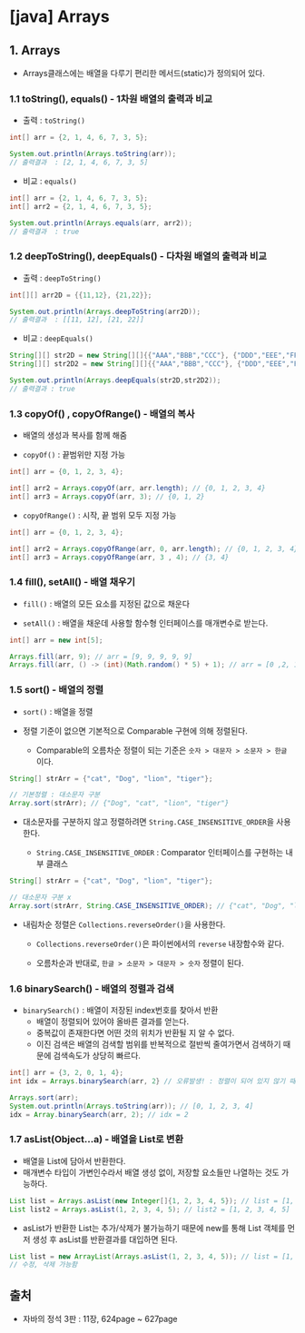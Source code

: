 # [java] Arrays

## 1. Arrays 
- Arrays클래스에는 배열을 다루기 편리한 메서드(static)가 정의되어 있다.

### 1.1 toString(), equals()  - 1차원 배열의 출력과 비교

- 출력 : `toString()`

```java
int[] arr = {2, 1, 4, 6, 7, 3, 5};

System.out.println(Arrays.toString(arr));
// 출력결과  : [2, 1, 4, 6, 7, 3, 5]
```

- 비교 : `equals()`

```java
int[] arr = {2, 1, 4, 6, 7, 3, 5};
int[] arr2 = {2, 1, 4, 6, 7, 3, 5};

System.out.println(Arrays.equals(arr, arr2));
// 출력결과  : true
```

### 1.2 deepToString(), deepEquals() - 다차원 배열의 출력과 비교

- 출력 : `deepToString()`

```java
int[][] arr2D = {{11,12}, {21,22}};

System.out.println(Arrays.deepToString(arr2D));
// 출력결과  : [[11, 12], [21, 22]]
```

- 비교 : `deepEquals()`

```java
String[][] str2D = new String[][]{{"AAA","BBB","CCC"}, {"DDD","EEE","FFF"}};
String[][] str2D2 = new String[][]{{"AAA","BBB","CCC"}, {"DDD","EEE","FFF"}};

System.out.println(Arrays.deepEquals(str2D,str2D2)); 
// 출력결과 : true
```

### 1.3 copyOf() , copyOfRange() - 배열의 복사
- 배열의 생성과 복사를 함께 해줌

- `copyOf()` : 끝범위만 지정 가능 

```java
int[] arr = {0, 1, 2, 3, 4};

int[] arr2 = Arrays.copyOf(arr, arr.length); // {0, 1, 2, 3, 4}
int[] arr3 = Arrays.copyOf(arr, 3); // {0, 1, 2}
```

- `copyOfRange()` : 시작, 끝 범위 모두 지정 가능

```java
int[] arr = {0, 1, 2, 3, 4};

int[] arr2 = Arrays.copyOfRange(arr, 0, arr.length); // {0, 1, 2, 3, 4}
int[] arr3 = Arrays.copyOfRange(arr, 3 , 4); // {3, 4}
```

### 1.4 fill(), setAll() - 배열 채우기
- `fill()` : 배열의 모든 요소를 지정된 값으로 채운다 

- `setAll()` : 배열을 채운데 사용할 함수형 인터페이스를 매개변수로 받는다. 

```java
int[] arr = new int[5];

Arrays.fill(arr, 9); // arr = [9, 9, 9, 9, 9]
Arrays.fill(arr, () -> (int)(Math.random() * 5) + 1); // arr = [0 ,2, 1, 4, 4]
```

### 1.5 sort() - 배열의 정렬

- `sort()` : 배열을 정렬

- 정렬 기준이 없으면 기본적으로 Comparable 구현에 의해 정렬된다.

  - Comparable의 오름차순 정렬이 되는 기준은 `숫자 > 대문자 > 소문자 > 한글` 이다.


```java
String[] strArr = {"cat", "Dog", "lion", "tiger"};

// 기본정렬 : 대소문자 구분
Array.sort(strArr); // {"Dog", "cat", "lion", "tiger"}
```
  
- 대소문자를 구분하지 않고 정렬하려면 `String.CASE_INSENSITIVE_ORDER`을 사용한다.

  - `String.CASE_INSENSITIVE_ORDER` : Comparator 인터페이스를 구현하는 내부 클래스 


```java
String[] strArr = {"cat", "Dog", "lion", "tiger"};

// 대소문자 구분 x
Array.sort(strArr, String.CASE_INSENSITIVE_ORDER); // {"cat", "Dog", "lion", "tiger"}
```


- 내림차순 정렬은 `Collections.reverseOrder()`을 사용한다.

  - `Collections.reverseOrder()`은 파이썬에서의 `reverse` 내장함수와 같다.

  - 오름차순과 반대로, `한글 > 소문자 > 대문자 > 숫자` 정렬이 된다. 


### 1.6 binarySearch() - 배열의 정렬과 검색

- `binarySearch()` : 배열이 저장된 index번호를 찾아서 반환
  - 배열이 정렬되어 있어야 올바른 결과를 얻는다.
  - 중복값이 존재한다면 어떤 것의 위치가 반환될 지 알 수 없다.
  - 이진 검색은 배열의 검색할 범위를 반복적으로 절반씩 줄여가면서 검색하기 때문에 검색속도가 상당히 빠르다.
  
```java
int[] arr = {3, 2, 0, 1, 4};
int idx = Arrays.binarySearch(arr, 2} // 오류발생! : 정렬이 되어 있지 않기 때문

Arrays.sort(arr);
System.out.println(Arrays.toString(arr)); // [0, 1, 2, 3, 4]
idx = Array.binarySearch(arr, 2); // idx = 2
```

### 1.7 asList(Object...a) - 배열을 List로 변환
- 배열을 List에 담아서 반환한다.
- 매개변수 타입이 가변인수라서 배열 생성 없이, 저장할 요소들만 나열하는 것도 가능하다.

```java
List list = Arrays.asList(new Integer[]{1, 2, 3, 4, 5}); // list = [1, 2, 3, 4, 5]
List list2 = Arrays.asList(1, 2, 3, 4, 5); // list2 = [1, 2, 3, 4, 5]
```

- asList가 반환한 List는 추가/삭제가 불가능하기 때문에 new를 통해 List 객체를 먼저 생성 후 asList를 반환결과를 대입하면 된다.

```java
List list = new ArrayList(Arrays.asList(1, 2, 3, 4, 5)); // list = [1, 2, 3, 4, 5]
// 수정, 삭제 가능함
```


## 출처
- 자바의 정석 3판 : 11장, 624page ~ 627page
